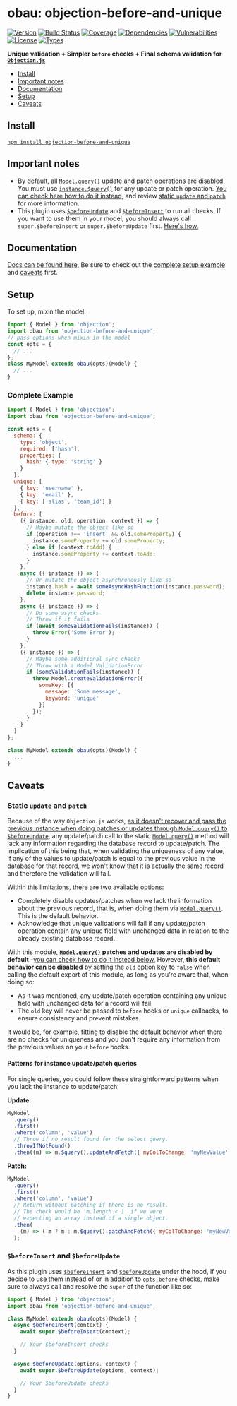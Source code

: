 # **obau:** objection-before-and-unique

[![Version](https://img.shields.io/npm/v/objection-before-and-unique.svg)](https://www.npmjs.com/package/objection-before-and-unique)
[![Build Status](https://img.shields.io/travis/rafamel/objection-before-and-unique.svg)](https://travis-ci.org/rafamel/objection-before-and-unique)
[![Coverage](https://img.shields.io/coveralls/rafamel/objection-before-and-unique.svg)](https://coveralls.io/github/rafamel/objection-before-and-unique)
[![Dependencies](https://img.shields.io/david/rafamel/objection-before-and-unique.svg)](https://david-dm.org/rafamel/objection-before-and-unique)
[![Vulnerabilities](https://img.shields.io/snyk/vulnerabilities/npm/objection-before-and-unique.svg)](https://snyk.io/test/npm/objection-before-and-unique)
[![License](https://img.shields.io/github/license/rafamel/objection-before-and-unique.svg)](https://github.com/rafamel/objection-before-and-unique/blob/master/LICENSE)
[![Types](https://img.shields.io/npm/types/objection-before-and-unique.svg)](https://www.npmjs.com/package/objection-before-and-unique)

<!-- markdownlint-disable MD036 -->
**Unique validation + Simpler `before` checks + Final schema validation for [`Objection.js`](http://vincit.github.io/objection.js/)**
<!-- markdownlint-enable MD036 -->

* [Install](#install)
* [Important notes](#important-notes)
* [Documentation](#documentation)
* [Setup](#setup)
* [Caveats](#caveats)

## Install

[`npm install objection-before-and-unique`](https://www.npmjs.com/package/objection-before-and-unique)

## Important notes

* By default, all [`Model.query()`](http://vincit.github.io/objection.js/#query) update and patch operations are disabled. You must use [`instance.$query()`](http://vincit.github.io/objection.js/#_s_query) for any update or patch operation. [You can check here how to do it instead,](#instance-updatepatch-queries) and review [static `update` and `patch`](#static-update-and-patch) for more information.
* This plugin uses [`$beforeUpdate`](http://vincit.github.io/objection.js/#_s_beforeupdate) and [`$beforeInsert`](http://vincit.github.io/objection.js/#_s_beforeinsert) to run all checks. If you want to use them in your model, you should always call `super.$beforeInsert` or `super.$beforeUpdate` first. [Here's how.](#beforeinsert-and-beforeupdate)

## Documentation

[Docs can be found here.](https://rafamel.github.io/objection-before-and-unique/) Be sure to check out the [complete setup example](#complete-example) and [caveats](#caveats) first.

## Setup

To set up, mixin the model:

```javascript
import { Model } from 'objection';
import obau from 'objection-before-and-unique';
// pass options when mixin in the model
const opts = {
  // ...
};
class MyModel extends obau(opts)(Model) {
  // ...
}
```

### Complete Example

```javascript
import { Model } from 'objection';
import obau from 'objection-before-and-unique';

const opts = {
  schema: {
    type: 'object',
    required: ['hash'],
    properties: {
      hash: { type: 'string' }
    }
  },
  unique: [
    { key: 'username' },
    { key: 'email' },
    { key: ['alias', 'team_id'] }
  ],
  before: [
    ({ instance, old, operation, context }) => {
      // Maybe mutate the object like so
      if (operation !== 'insert' && old.someProperty) {
        instance.someProperty += old.someProperty;
      } else if (context.toAdd) {
        instance.someProperty += context.toAdd;
      }
    },
    async ({ instance }) => {
      // Or mutate the object asynchronously like so
      instance.hash = await someAsyncHashFunction(instance.password);
      delete instance.password;
    },
    async ({ instance }) => {
      // Do some async checks
      // Throw if it fails
      if (await someValidationFails(instance)) {
        throw Error('Some Error');
      }
    },
    ({ instance }) => {
      // Maybe some additional sync checks
      // Throw with a Model ValidationError
      if (someValidationFails(instance)) {
        throw Model.createValidationError({
          someKey: [{
            message: 'Some message',
            keyword: 'unique'
          }]
        });
      }
    }
  ]
};

class MyModel extends obau(opts)(Model) {
  ...
}
```

## Caveats

### Static `update` and `patch`

Because of the way `Objection.js` works, [as it doesn't recover and pass the previous instance when doing patches or updates through `Model.query()` to `$beforeUpdate`](http://vincit.github.io/objection.js/#_s_beforeupdate), any update/patch call to the static [`Model.query()`](http://vincit.github.io/objection.js/#query) method will lack any information regarding the database record to update/patch. The implication of this being that, when validating the uniqueness of any value, if any of the values to update/patch is equal to the previous value in the database for that record, we won't know that it is actually the same record and therefore the validation will fail.

Within this limitations, there are two available options:

* Completely disable updates/patches when we lack the information about the previous record, that is, when doing them via [`Model.query()`](http://vincit.github.io/objection.js/#query). This is the default behavior.
* Acknowledge that unique validations will fail if any update/patch operation contain any unique field with unchanged data in relation to the already existing database record.

With this module, **[`Model.query()`](http://vincit.github.io/objection.js/#query) patches and updates are disabled by default** -[you can check how to do it instead below.](#patterns-for-instance-updatepatch-queries) However, **this default behavior can be disabled** by setting the `old` option key to `false` when calling the default export of this module, as long as you're aware that, when doing so:

* As it was mentioned, any update/patch operation containing any unique field with unchanged data for a record will fail.
* The `old` key will never be passed to `before` hooks or `unique` callbacks, to ensure consistency and prevent mistakes.

It would be, for example, fitting to disable the default behavior when there are no checks for uniqueness and you don't require any information from the previous values on your `before` hooks.

#### Patterns for instance update/patch queries

For single queries, you could follow these straightforward patterns when you lack the instance to update/patch:

**Update:**

```javascript
MyModel
  .query()
  .first()
  .where('column', 'value')
  // Throw if no result found for the select query.
  .throwIfNotFound()
  .then((m) => m.$query().updateAndFetch({ myColToChange: 'myNewValue' }));
```

**Patch:**

```javascript
MyModel
  .query()
  .first()
  .where('column', 'value')
  // Return without patching if there is no result.
  // The check would be 'm.length < 1' if we were
  // expecting an array instead of a single object.
  .then(
    (m) => (!m ? m : m.$query().patchAndFetch({ myColToChange: 'myNewValue' }))
  );
```

### `$beforeInsert` and `$beforeUpdate`

As this plugin uses [`$beforeInsert`](http://vincit.github.io/objection.js/#_s_beforeinsert) and [`$beforeUpdate`](http://vincit.github.io/objection.js/#_s_beforeupdate) under the hood, if you decide to use them instead of or in addition to [`opts.before`](#optsbefore) checks, make sure to always call and resolve the `super` of the function like so:

```javascript
import { Model } from 'objection';
import obau from 'objection-before-and-unique';

class MyModel extends obau(opts)(Model) {
  async $beforeInsert(context) {
    await super.$beforeInsert(context);

    // Your $beforeInsert checks
  }

  async $beforeUpdate(options, context) {
    await super.$beforeUpdate(options, context);

    // Your $beforeUpdate checks
  }
}
```